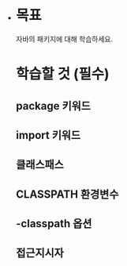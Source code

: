 - # 목표

  자바의 패키지에 대해 학습하세요.

  # 학습할 것 (필수)

  

  ## package 키워드

  

  ## import 키워드

  

  ## 클래스패스

  

  ## CLASSPATH 환경변수

  

  ## -classpath 옵션

  

  ## 접근지시자